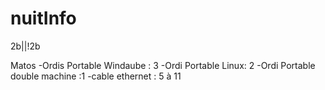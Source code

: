 # nuitInfo
2b||!2b


Matos
-Ordis Portable Windaube : 3
-Ordi Portable Linux: 2
-Ordi Portable double machine :1
-cable ethernet : 5 à 11
